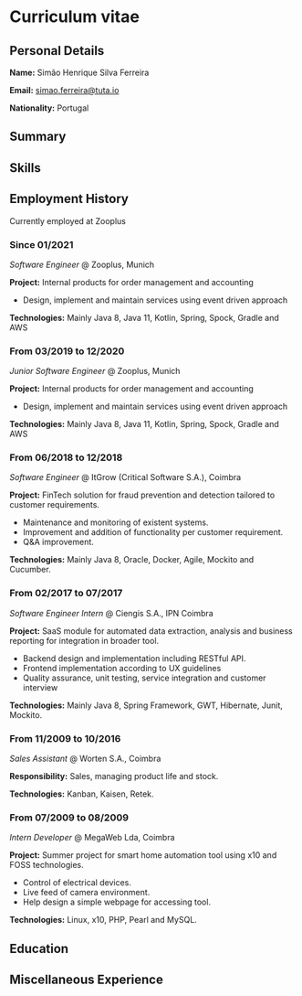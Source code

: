 # Curriculum vitae

## Personal Details

**Name:** Simão Henrique Silva Ferreira

**Email:** simao.ferreira@tuta.io

**Nationality:** Portugal

## Summary

## Skills

## Employment History

Currently employed at Zooplus

### Since 01/2021

_Software Engineer_ @ Zooplus, Munich

**Project:** Internal products for order management and accounting

- Design, implement and maintain services using event driven approach

**Technologies:** Mainly Java 8, Java 11, Kotlin, Spring, Spock, Gradle and AWS

### From 03/2019 to 12/2020

_Junior Software Engineer_ @ Zooplus, Munich

**Project:** Internal products for order management and accounting

- Design, implement and maintain services using event driven approach

**Technologies:** Mainly Java 8, Java 11, Kotlin, Spring, Spock, Gradle and AWS

### From 06/2018 to 12/2018

_Software Engineer_ @ ItGrow (Critical Software S.A.), Coimbra

**Project:** FinTech solution for fraud prevention and detection tailored to customer requirements.

- Maintenance and monitoring of existent systems.
- Improvement and addition of functionality per customer requirement.
- Q&A improvement.

**Technologies:** Mainly Java 8, Oracle, Docker, Agile, Mockito and Cucumber.

### From 02/2017 to 07/2017

_Software Engineer Intern_ @ Ciengis S.A., IPN Coimbra

**Project:** SaaS module for automated data extraction, analysis and business reporting for integration in broader tool.

- Backend design and implementation including RESTful API.
- Frontend implementation according to UX guidelines
- Quality assurance, unit testing, service integration and customer interview

**Technologies:** Mainly Java 8, Spring Framework, GWT, Hibernate, Junit, Mockito.

### From 11/2009 to 10/2016

_Sales Assistant_ @ Worten S.A., Coimbra

**Responsibility:** Sales, managing product life and stock.

**Technologies:** Kanban, Kaisen, Retek.

### From 07/2009 to 08/2009

_Intern Developer_ @ MegaWeb Lda, Coimbra

**Project:** Summer project for smart home automation tool using x10 and FOSS technologies.

- Control of electrical devices.
- Live feed of camera environment.
- Help design a simple webpage for accessing tool.

**Technologies:** Linux, x10, PHP, Pearl and MySQL.

## Education

## Miscellaneous Experience
